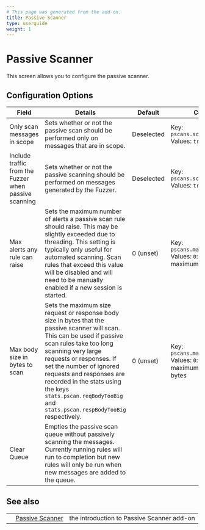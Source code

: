 ```yaml
---
# This page was generated from the add-on.
title: Passive Scanner
type: userguide
weight: 1
---
```


# Passive Scanner


This screen allows you to configure the passive scanner.

## Configuration Options

|                         Field                         |                                                                                                                                                                                 Details                                                                                                                                                                                  |  Default   |                                      Config File                                      |
|-------------------------------------------------------|--------------------------------------------------------------------------------------------------------------------------------------------------------------------------------------------------------------------------------------------------------------------------------------------------------------------------------------------------------------------------|------------|---------------------------------------------------------------------------------------|
| Only scan messages in scope                           | Sets whether or not the passive scan should be performed only on messages that are in scope.                                                                                                                                                                                                                                                                             | Deselected | Key: `pscans.scanOnlyInScope` Values: `true` or `false`                               |
| Include traffic from the Fuzzer when passive scanning | Sets whether or not the passive scanning should be performed on messages generated by the Fuzzer.                                                                                                                                                                                                                                                                        | Deselected | Key: `pscans.scanFuzzerMessages` Values: `true` or `false`                            |
| Max alerts any rule can raise                         | Sets the maximum number of alerts a passive scan rule should raise. This may be slightly exceeded due to threading. This setting is typically only useful for automated scanning. Scan rules that exceed this value will be disabled and will need to be manually enabled if a new session is started.                                                                   | 0 (unset)  | Key: `pscans.maxAlertsPerRule` Values: `0`: unset or the maximum number of alerts     |
| Max body size in bytes to scan                        | Sets the maximum size request or response body size in bytes that the passive scanner will scan. This can be used if passive scan rules take too long scanning very large requests or responses. If set the number of ignored requests and responses are recorded in the stats using the keys `stats.pscan.reqBodyTooBig` and `stats.pscan.respBodyTooBig` respectively. | 0 (unset)  | Key: `pscans.maxBodySizeInBytes` Values: `0`: unset or the maximum body size in bytes |
| Clear Queue                                           | Empties the passive scan queue without passively scanning the messages. Currently running rules will run to completion but new rules will only be run when new messages are added to the queue.                                                                                                                                                                          |            |                                                                                       |

## See also

|   |                                                          |                                            |
|---|----------------------------------------------------------|--------------------------------------------|
|   | [Passive Scanner](/docs/desktop/addons/passive-scanner/) | the introduction to Passive Scanner add-on |
